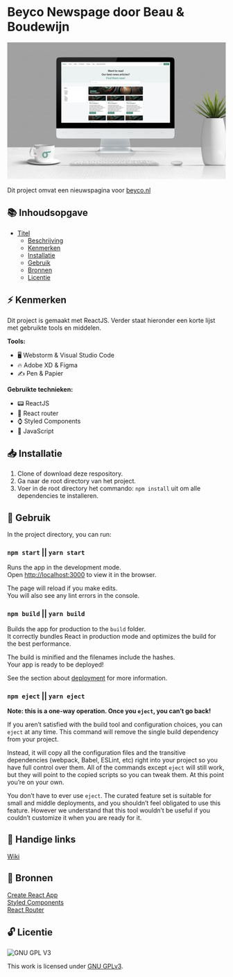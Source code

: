 # Beyco Newspage door Beau & Boudewijn
![Mockup met gedesignede articles page](assets/mockup_articles.jpg)

Dit project omvat een nieuwspagina voor [beyco.nl](https://beyco.nl)

## 📚 Inhoudsopgave

- [Titel](#titel)
  * [Beschrijving](#beschrijving)
  * [Kenmerken](#kenmerken)
  * [Installatie](#installatie)
  * [Gebruik](#gebruik)
  * [Bronnen](#bronnen)
  * [Licentie](#licentie)

## ⚡ Kenmerken

Dit project is gemaakt met ReactJS. Verder staat hieronder een korte lijst met gebruikte tools en middelen.

**Tools:**

- 🖥️ Webstorm & Visual Studio Code
- 🔥 Adobe XD & Figma
- ✍ Pen & Papier

**Gebruikte technieken:**

- 📟 ReactJS
- 📍 React router
- ⌚ Styled Components
- 📲 JavaScript

## 📥 Installatie

1. Clone of download deze respository.
2. Ga naar de root directory van het project.
3. Voer in de root directory het commando: `npm install` uit om alle dependencies te installeren.

## 🔨 Gebruik

In the project directory, you can run:

### `npm start` || `yarn start`

Runs the app in the development mode.\
Open [http://localhost:3000](http://localhost:3000) to view it in the browser.

The page will reload if you make edits.\
You will also see any lint errors in the console.

### `npm build` || `yarn build`

Builds the app for production to the `build` folder.\
It correctly bundles React in production mode and optimizes the build for the best performance.

The build is minified and the filenames include the hashes.\
Your app is ready to be deployed!

See the section about [deployment](https://facebook.github.io/create-react-app/docs/deployment) for more information.

### `npm eject` || `yarn eject`

**Note: this is a one-way operation. Once you `eject`, you can’t go back!**

If you aren’t satisfied with the build tool and configuration choices, you can `eject` at any time. This command will remove the single build dependency from your project.

Instead, it will copy all the configuration files and the transitive dependencies (webpack, Babel, ESLint, etc) right into your project so you have full control over them. All of the commands except `eject` will still work, but they will point to the copied scripts so you can tweak them. At this point you’re on your own.

You don’t have to ever use `eject`. The curated feature set is suitable for small and middle deployments, and you shouldn’t feel obligated to use this feature. However we understand that this tool wouldn’t be useful if you couldn’t customize it when you are ready for it.

## 🔗 Handige links

[Wiki](https://github.com/beaupd/chippr-beyco-newspage/wiki)

## 📖 Bronnen 
[Create React App](https://reactjs.org/docs/create-a-new-react-app.html)
<br>
[Styled Components](https://styled-components.com/)
<br>
[React Router](https://reactrouter.com/)

## 🔓 Licentie

![GNU GPL V3](https://www.gnu.org/graphics/gplv3-127x51.png)

This work is licensed under [GNU GPLv3](./LICENSE).

